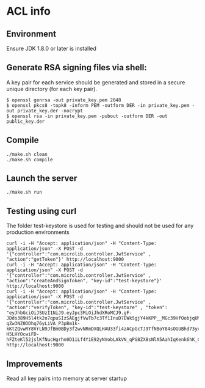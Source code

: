 # ACL info

## Environment

Ensure JDK 1.8.0 or later is installed

## Generate RSA signing files via shell:

A key pair for each service should be generated and stored in a secure unique directory (for each key pair).

```
$ openssl genrsa -out private_key.pem 2048
$ openssl pkcs8 -topk8 -inform PEM -outform DER -in private_key.pem -out private_key.der -nocrypt
$ openssl rsa -in private_key.pem -pubout -outform DER -out public_key.der

```

## Compile

```
./make.sh clean
./make.sh compile

```

## Launch the server

```
./make.sh run

```

## Testing using curl

The folder test-keystore is used for testing and should not be used for any production environments

```
curl -i -H "Accept: application/json" -H "Content-Type: application/json" -X POST -d '{"controller":"com.microlib.controller.JwtService" , "action":"getToken"}' http://localhost:9000
curl -i -H "Accept: application/json" -H "Content-Type: application/json" -X POST -d '{"controller":"com.microlib.controller.JwtService" , "action":"createAndSignToken", "key-id":"test-keystore"}' http://localhost:9000
curl -i -H "Accept: application/json" -H "Content-Type: application/json" -X POST -d '{"controller":"com.microlib.controller.JwtService" , "action":"verifyToken", "key-id":"test-keystore" , "token": "eyJhbGciOiJSUzI1NiJ9.eyJpc3MiOiJhdXRoMCJ9.gF-JDds389H5l4tk2o7qpuSIzSAEgjfVwTb7c3Tf1InuD7EWk5gjY4kKPP__MGc39HfOobjqUMsUFAJBAJYOJxKmfLMBCLr5TXMMeLcc3-qZw3NZ0DDhq76yLiVA_P3pBm1k-kKtZQvwRY8VrLN9JfBm0BDy3f2wvNRmDXQLHAU33fi4zACpGcTJ9TfNBoY84sOGUBhd73yxPLr4lBhYrFjcqGboZDNzg2LdisTVP1I_9KlHA4d8-H5LHYOcwiFD-hFZteKl52jslKfNucHgrhn0D1iLf4YiE92yNVobLAkVN_qPG8ZX8sNlA5AahIqKenk6hK_C0f1LTGzc6ZxXMA"}' http://localhost:9000

```

## Improvements

Read all key pairs into memory at server startup